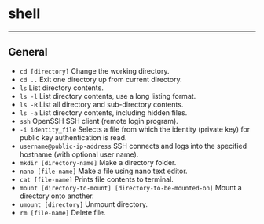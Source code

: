 # shell

---

## General

* `cd [directory]` Change the working directory.
* `cd ..` Exit one directory up from current directory.
* `ls` List directory contents.
* `ls -l` List directory contents, use a long listing format.
* `ls -R` List all directory and sub-directory contents.
* `ls -a` List directory contents, including hidden files.
* `ssh` OpenSSH SSH client (remote login program).
* `-i identity_file` Selects a file from which the identity (private key) for public key authentication is read.
* `username@public-ip-address` SSH connects and logs into the specified hostname (with optional user name).
* `mkdir [directory-name]` Make a directory folder.
* `nano [file-name]` Make a file using nano text editor.
* `cat [file-name]` Prints file contents to terminal.
* `mount [directory-to-mount] [directory-to-be-mounted-on]` Mount a directory onto another.
* `umount [directory]` Unmount directory.
* `rm [file-name]` Delete file.
